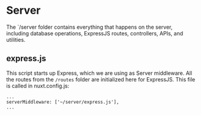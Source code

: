 # Server

The `/server folder contains everything that happens on the server, including database operations, ExpressJS routes, controllers, APIs, and utilities.

## express.js

This script starts up Express, which we are using as Server middleware. All the routes from the `/routes` folder are initialized here for ExpressJS. This file is called in nuxt.config.js:

```
...
serverMiddleware: ['~/server/express.js'],
...
```

